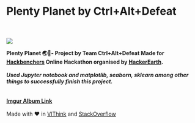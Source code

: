 # Plenty Planet by Ctrl+Alt+Defeat<br /> <br /> 
![](https://imgur.com/R8gro5l.jpg)


**Plenty Planet 🌏🚀- Project by Team Ctrl+Alt+Defeat Made for [Hackbenchers](https://hackbenchers-2.hackerearth.com/) Online Hackathon organised by [HackerEarth](https://www.hackerearth.com/).**<br /> <br /> 
**_Used Jupyter notebook and matplotlib, seaborn, sklearn among other things to successfully finish this project._**<br /><br />  
**[Imgur Album Link](https://imgur.com/a/avUtiCX)**<br /> <br /> 
Made with :heart: in [VIThink](http://ai-vithink.github.io) and [StackOverflow](https://stackoverflow.com/)<br /> <br /> 
